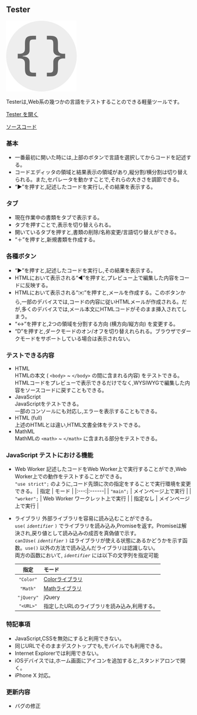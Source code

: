 ## Tester

![Tester](Icon.png "Tester")  

Testerは,Web系の幾つかの言語をテストすることのできる軽量ツールです。 
 
[Tester を開く](https://akimikimikimikimikimikimika.github.io/Tester/Tester.html "Tester")  

[ソースコード](https://github.com/akimikimikimikimikimikimika/Tester/ "ソースコード")

### 基本
- 一番最初に開いた時には,上部のボタンで言語を選択してからコードを記述する。
- コードエディッタの領域と結果表示の領域があり,縦分割/横分割は切り替えられる。また,セパレータを動かすことで,それらの大きさを調節できる。
- “▶”を︎押すと,記述したコードを実行し,その結果を表示する。

### タブ
- 現在作業中の書類をタブで表示する。
- タブを押すことで,表示を切り替えられる。
- 開いているタブを押すと,書類の削除/名称変更/言語切り替えができる。
- “＋”を︎押すと,新規書類を作成する。

### 各種ボタン
- “▶”を︎押すと,記述したコードを実行し,その結果を表示する。
- HTMLにおいて表示される“︎◀︎”を︎押すと,プレビュー上で編集した内容をコードに反映する。
- HTMLにおいて表示される“︎✉️”を︎押すと,メールを作成する。このボタンから,一部のデバイスでは,コードの内容に従いHTMLメールが作成される。だが,多くのデバイスでは,メール本文にHTMLコードがそのまま挿入されてしまう。
- “︎↔︎”を︎押すと,2つの領域を分割する方向 (横方向/縦方向) を変更する。
- “︎D”を︎押すと,ダークモードのオン/オフを切り替えれられる。ブラウザでダークモードをサポートしている場合は表示されない。

### テストできる内容
- HTML  
	HTMLの本文 ( `<body>` ~ `</body>` の間に含まれる内容) をテストできる。HTMLコードをプレビューで表示できるだけでなく,WYSIWYGで編集した内容をソースコードに戻すこともできる。
- JavaScript  
	JavaScriptをテストできる。  
	一部のコンソールにも対応し,エラーを表示することもできる。
- HTML (full)  
	上述のHTMLとは違い,HTML文書全体をテストできる。
- MathML  
	MathMLの `<math>` ~ `</math>` に含まれる部分をテストできる。

### JavaScript テストにおける機能

- Web Worker
	記述したコードをWeb Worker上で実行することができ,Web Worker上での動作をテストすることができる。  
	`"use strict";` のように,コード先頭に次の指定をすることで実行環境を変更できる。
	| 指定 | モード |
	|:---:|:------|
	| `"main";` | メインページ上で実行 |
	| `"worker";` | Web Worker ワークレット上で実行 |
	| 指定なし | メインページ上で実行 |

- ライブラリ
	外部ライブラリを容易に読み込むことができる。  
	`use(` *`identifier`* `)` でライブラリを読み込み,Promiseを返す。Promiseは解決され,戻り値として読み込みの成否を真偽値で示す。  
	`canIUse(` *`identifier`* `)` はライブラリが使える状態にあるかどうかを示す函数。`use()` 以外の方法で読み込んだライブラリは認識しない。  
	両方の函数において, *`identifier`* には以下の文字列を指定可能

	| 指定 | モード |
	|:---:|:------|
	| `"Color"` | [Colorライブラリ](https://akimikimikimikimikimikimika.github.io/Library/Color/ "Colorライブラリ") |
	| `"Math"` | [Mathライブラリ](https://akimikimikimikimikimikimika.github.io/Library/Math/ "Mathライブラリ") |
	| `"jQuery"` | jQuery |
	| `"<URL>"` | 指定したURLのライブラリを読み込み,利用する。 |


### 特記事項
- JavaScript,CSSを無効にすると利用できない。
- 同じURLでそのままデスクトップでも,モバイルでも利用できる。
- Internet Explorerでは利用できない。
- iOSデバイスでは,ホーム画面にアイコンを追加すると,スタンドアロンで開く。
- iPhone X 対応。

### 更新内容
- バグの修正